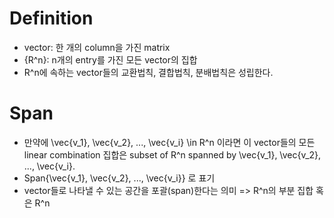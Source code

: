 # Definition
* vector: 한 개의 column을 가진 matrix
* {R^n}: n개의 entry를 가진 모든 vector의 집합
* R^n에 속하는 vector들의 교환법칙, 결합법칙, 분배법칙은 성립한다.

# Span
* 만약에 \vec{v_1}, \vec{v_2}, ..., \vec{v_i} \in R^n 이라면 이 vector들의 모든 linear combination 집합은 subset of R^n spanned by \vec{v_1}, \vec{v_2}, ..., \vec{v_i}.
* Span{\vec{v_1}, \vec{v_2}, ..., \vec{v_i}} 로 표기
* vector들로 나타낼 수 있는 공간을 포괄(span)한다는 의미 => R^n의 부분 집합 혹은 R^n
